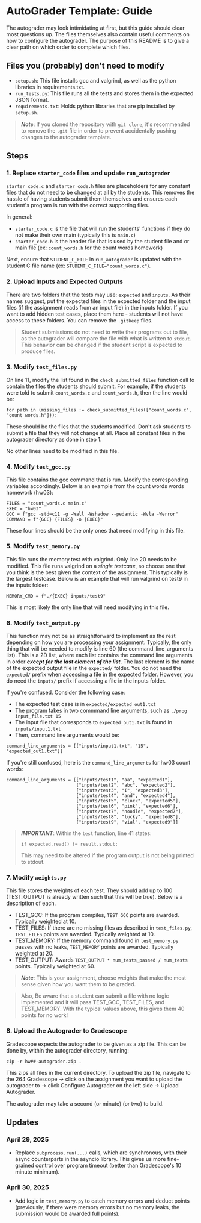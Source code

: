 # AutoGrader Template: Guide
The autograder may look intimidating at first, but this guide should clear most questions up. 
The files themselves also contain useful comments on how to configure the autograder. The purpose of this README is to give a clear path on which order to complete which files.

## Files you (probably) don't need to modify
- `setup.sh`: This file installs gcc and valgrind, as well as the python libraries in requirements.txt.
- `run_tests.py`: This file runs all the tests and stores them in the expected JSON format.
- `requirements.txt`: Holds python libraries that are pip installed by `setup.sh`.


> ***Note***: If you cloned the repository with `git clone`, it's recommended to remove the `.git` file in order to prevent accidentally pushing changes to the autograder template.

## Steps
### 1. Replace `starter_code` files and update `run_autograder`
`starter_code.c` and `starter_code.h` files are placeholders for any constant files that do not need to be changed at all by the students. This removes the hassle of having students submit them themselves and ensures each student's program is run with the correct supporting files.

In general:
- `starter_code.c` is the file that will run the students' functions if they do not make their own main (typically this is `main.c`)
- `starter_code.h` is the header file that is used by the student file and or main file (ex: `count_words.h` for the count words homework)

Next, ensure that `STUDENT_C_FILE` in `run_autograder` is updated with the student C file name (ex: `STUDENT_C_FILE="count_words.c"`).

### 2. Upload Inputs and Expected Outputs
There are two folders that the tests may use: `expected` and `inputs`. As their names suggest, put the expected files in the expected folder and the input files (if the assignment reads from an input file) in the inputs folder. If you want to add hidden test cases, place them here - students will not have access to these folders. You can remove the `.gitkeep` files.

> Student submissions do not need to write their programs out to file, as the autograder will compare the file with what is written to `stdout`. This behavior can be changed if the student script is expected to produce files.

### 3. Modify `test_files.py`
On line 11, modify the list found in the `check_submitted_files` function call to contain the files the students should submit. For example, if the students were told to submit `count_words.c` and `count_words.h`, then the line would be:
```
for path in (missing_files := check_submitted_files(["count_words.c", "count_words.h"])):
```
These should be the files that the students modified. Don't ask students to submit a file that they will not change at all. Place all constant files in the autograder directory as done in step 1.

No other lines need to be modified in this file.

### 4. Modify `test_gcc.py`
This file contains the gcc command that is run. Modify the corresponding variables accordingly. Below is an example from the count words words homework (hw03):
```
FILES = "count_words.c main.c"
EXEC = "hw03"
GCC = f"gcc -std=c11 -g -Wall -Wshadow --pedantic -Wvla -Werror"
COMMAND = f"{GCC} {FILES} -o {EXEC}"
```
These four lines should be the only ones that need modifying in this file.

### 5. Modify `test_memory.py`
This file runs the memory test with valgrind. Only line 20 needs to be modified. This file runs valgrind on a _single testcase_, so choose one that you think is the best given the context of the assignment. This typically is the largest testcase. Below is an example that will run valgrind on test9 in the inputs folder:
```
MEMORY_CMD = f"./{EXEC} inputs/test9"
```
This is most likely the only line that will need modifying in this file.

### 6. Modify `test_output.py`
This function may not be as straightforward to implement as the rest depending on how you are processing your assignment. Typically, the only thing that will be needed to modify is line 60 (the command_line_arguments list). This is a 2D list, where each list contains the command line arguments in order ***except for the last element of the list***. The last element is the name of the expected output file in the `expected/` folder. You do not need the `expected/` prefix when accessing a file in the expected folder. However, you do need the `inputs/` prefix if accessing a file in the inputs folder.

If you're confused. Consider the following case:
- The expected test case is in `expected/expected_out1.txt`
- The program takes in two commmand line arguments, such as `./prog input_file.txt 15`
- The input file that corresponds to `expected_out1.txt` is found in `inputs/input1.txt`
- Then, command line arguments would be:
```
command_line_arguments = [["inputs/input1.txt", "15", "expected_out1.txt"]]
```

If you're still confused, here is the `command_line_arguments` for hw03 count words:
```
command_line_arguments = [["inputs/test1", "aa", "expected1"], 
                          ["inputs/test2", "abc", "expected2"],
                          ["inputs/test3", "I", "expected3"],
                          ["inputs/test4", "and", "expected4"],
                          ["inputs/test5", "clock", "expected5"],
                          ["inputs/test6", "pink", "expected6"],
                          ["inputs/test7", "noodle", "expected7"],
                          ["inputs/test8", "lucky", "expected8"],
                          ["inputs/test9", "vial", "expected9"]]
```

> ***IMPORTANT***: Within the `test` function, line 41 states:
> ```
> if expected.read() != result.stdout:
> ```
> This may need to be altered if the program output is not being printed to stdout.

### 7. Modify `weights.py`
This file stores the weights of each test. They should add up to 100 (TEST_OUTPUT is already written such that this will be true). Below is a description of each.
- TEST_GCC: If the program compiles, `TEST_GCC` points are awarded. Typically weighted at 10.
- TEST_FILES: If there are no missing files as described in `test_files.py`, `TEST_FILES` points are awarded. Typically weighted at 10.
- TEST_MEMORY: If the memory command found in `test_memory.py` passes with no leaks, `TEST_MEMORY` points are awarded. Typically weighted at 20.
- TEST_OUTPUT: Awards `TEST_OUTPUT * num_tests_passed / num_tests` points. Typically weighted at 60.

> ***Note***: This is your assignment, choose weights that make the most sense given how you want them to be graded.

> Also, Be aware that a student can submit a file with no logic implemented and it will pass TEST_GCC, TEST_FILES, and TEST_MEMORY. With the typical values above, this gives them 40 points for no work!

### 8. Upload the Autograder to Gradescope
Gradescope expects the autograder to be given as a zip file. This can be done by, within the autograder directory, running:
```
zip -r hw##-autograder.zip .
```
This zips all files in the current directory. To upload the zip file, navigate to the 264 Gradescope -> click on the assignment you want to upload the autograder to -> click Configure Autograder on the left side -> Upload Autograder. 

The autograder may take a second (or minute) (or two) to build.

## Updates
### April 29, 2025
- Replace `subprocess.run(...)` calls, which are synchronous, with their async counterparts in the asyncio library. This gives us more fine-grained control over program timeout (better than Gradescope's 10 minute minimum).
### April 30, 2025
- Add logic in `test_memory.py` to catch memory errors and deduct points (previously, if there were memory errors but no memory leaks, the submission would be awarded full points).